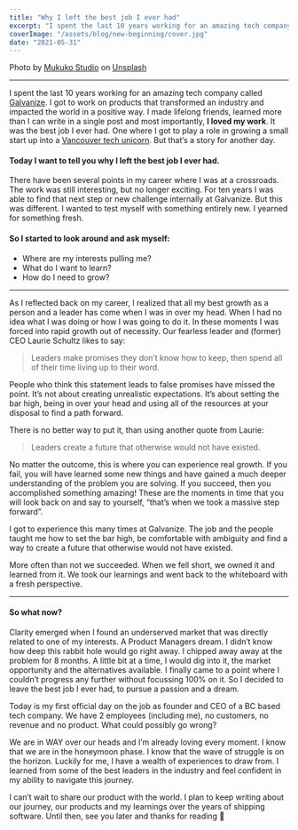 ```yaml
---
title: "Why I left the best job I ever had"
excerpt: "I spent the last 10 years working for an amazing tech company called Galvanize. I got to work on products that transformed an industry and impacted the world in a positive way."
coverImage: "/assets/blog/new-beginning/cover.jpg"
date: "2021-05-31"
---
```

Photo by [Mukuko Studio](https://unsplash.com/@mukukostudio?utm_source=unsplash&utm_medium=referral&utm_content=creditCopyText) on [Unsplash](https://unsplash.com/s/photos/journey?utm_source=unsplash&utm_medium=referral&utm_content=creditCopyText) 

---
I spent the last 10 years working for an amazing tech company called [Galvanize](_https://build.wegalvanize.com/_). I got to work on products that transformed an industry and impacted the world in a positive way. I made lifelong friends, learned more than I can write in a single post and most importantly, **I loved my work**. It was the best job I ever had. One where I got to play a role in growing a small start up into a [Vancouver tech unicorn](_https://biv.com/article/2021/03/sightings-billion-dollar-homegrown-unicorns-are-rare-bc_). But that’s a story for another day.

#### Today I want to tell you why I left the best job I ever had.

There have been several points in my career where I was at a crossroads. The work was still interesting, but no longer exciting. For ten years I was able to find that next step or new challenge internally at Galvanize. But this was different. I wanted to test myself with something entirely new. I yearned for something fresh.

#### So I started to look around and ask myself:

- Where are my interests pulling me?
- What do I want to learn?
- How do I need to grow?

---
As I reflected back on my career, I realized that all my best growth as a person and a leader has come when I was in over my head. When I had no idea what I was doing or how I was going to do it. In these moments I was forced into rapid growth out of necessity. Our fearless leader and (former) CEO Laurie Schultz likes to say:

> Leaders make promises they don’t know how to keep, then spend all of their time living up to their word.

People who think this statement leads to false promises have missed the point. It’s not about creating unrealistic expectations. It’s about setting the bar high, being in over your head and using all of the resources at your disposal to find a path forward.

There is no better way to put it, than using another quote from Laurie:

> Leaders create a future that otherwise would not have existed.

No matter the outcome, this is where you can experience real growth. If you fail, you will have learned some new things and have gained a much deeper understanding of the problem you are solving. If you succeed, then you accomplished something amazing! These are the moments in time that you will look back on and say to yourself, “that’s when we took a massive step forward”.

I got to experience this many times at Galvanize. The job and the people taught me how to set the bar high, be comfortable with ambiguity and find a way to create a future that otherwise would not have existed.

More often than not we succeeded. When we fell short, we owned it and learned from it. We took our learnings and went back to the whiteboard with a fresh perspective.

---
#### So what now?

Clarity emerged when I found an underserved market that was directly related to one of my interests. A Product Managers dream. I didn’t know how deep this rabbit hole would go right away. I chipped away away at the problem for 8 months. A little bit at a time, I would dig into it, the market opportunity and the alternatives available. I finally came to a point where I couldn’t progress any further without focussing 100% on it. So I decided to leave the best job I ever had, to pursue a passion and a dream.

Today is my first official day on the job as founder and CEO of a BC based tech company. We have 2 employees (including me), no customers, no revenue and no product. What could possibly go wrong?

We are in WAY over our heads and I’m already loving every moment. I know that we are in the honeymoon phase. I know that the wave of struggle is on the horizon. Luckily for me, I have a wealth of experiences to draw from. I learned from some of the best leaders in the industry and feel confident in my ability to navigate this journey.

I can’t wait to share our product with the world. I plan to keep writing about our journey, our products and my learnings over the years of shipping software. Until then, see you later and thanks for reading 👋